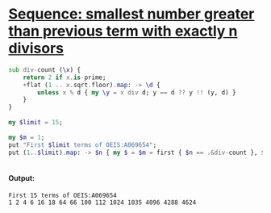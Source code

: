 [1]: https://rosettacode.org/wiki/Sequence:_smallest_number_greater_than_previous_term_with_exactly_n_divisors

# [Sequence: smallest number greater than previous term with exactly n divisors][1]

```raku
sub div-count (\x) {
    return 2 if x.is-prime;
    +flat (1 .. x.sqrt.floor).map: -> \d {
        unless x % d { my \y = x div d; y == d ?? y !! (y, d) }
    }
}
 
my $limit = 15;
 
my $m = 1;
put "First $limit terms of OEIS:A069654";
put (1..$limit).map: -> $n { my $ = $m = first { $n == .&div-count }, $m..Inf };
 
```

#### Output:
```
First 15 terms of OEIS:A069654
1 2 4 6 16 18 64 66 100 112 1024 1035 4096 4288 4624
```